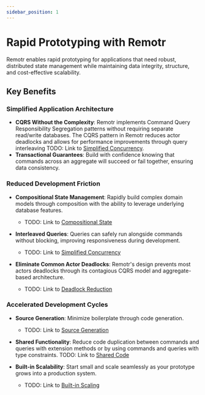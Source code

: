 ```yaml
---
sidebar_position: 1
---
```


# Rapid Prototyping with Remotr

Remotr enables rapid prototyping for applications that need robust, distributed state management while maintaining data integrity, structure, and cost-effective scalability.

## Key Benefits

### Simplified Application Architecture

- **CQRS Without the Complexity**: Remotr implements Command Query Responsibility Segregation patterns without requiring separate read/write databases. The CQRS pattern in Remotr reduces actor deadlocks and allows for performance improvements through query interleaving TODO: Link to [Simplified Concurrency](./simplified-concurrency.md).
- **Transactional Guarantees**: Build with confidence knowing that commands across an aggregate will succeed or fail together, ensuring data consistency.

### Reduced Development Friction

- **Compositional State Management**: Rapidly build complex domain models through composition with the ability to leverage underlying database features.
  - TODO: Link to [Compositional State](./compositional-state.md)

- **Interleaved Queries**: Queries can safely run alongside commands without blocking, improving responsiveness during development.
  - TODO: Link to [Simplified Concurrency](./simplified-concurrency.md)

- **Eliminate Common Actor Deadlocks**: Remotr's design prevents most actors deadlocks through its contagious CQRS model and aggregate-based architecture.
  - TODO: Link to [Deadlock Reduction](./deadlock-reduction.md)

### Accelerated Development Cycles

- **Source Generation**: Minimize boilerplate through code generation.
  - TODO: Link to [Source Generation](../developing-aggregates/source-generation.md)

- **Shared Functionality**: Reduce code duplication between commands and queries with extension methods or by using commands and queries with type constraints. TODO: Link to [Shared Code](../advanced/shared-code.md)

- **Built-in Scalability**: Start small and scale seamlessly as your prototype grows into a production system.
  - TODO: Link to [Built-in Scaling](./built-in-scaling.md)
